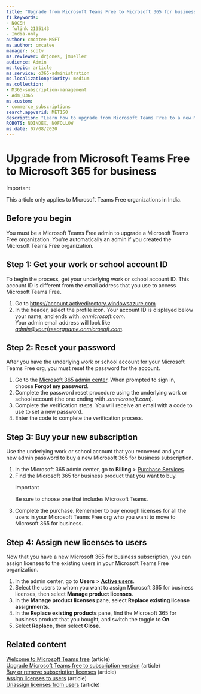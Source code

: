 ```yaml
---
title: "Upgrade from Microsoft Teams Free to Microsoft 365 for business"
f1.keywords:
- NOCSH
- fwlink 2135143
- India-only
author: cmcatee-MSFT
ms.author: cmcatee
manager: scotv
ms.reviewer: drjones, jmueller
audience: Admin
ms.topic: article
ms.service: o365-administration
ms.localizationpriority: medium
ms.collection: 
- M365-subscription-management
- Adm_O365
ms.custom:
- commerce_subscriptions
search.appverid: MET150 
description: "Learn how to upgrade from Microsoft Teams Free to a new Microsoft 365 for business subscription."
ROBOTS: NOINDEX, NOFOLLOW
ms.date: 07/08/2020
---
```

# Upgrade from Microsoft Teams Free to Microsoft 365 for business

> [!IMPORTANT]
> This article only applies to Microsoft Teams Free organizations in India.

## Before you begin

You must be a Microsoft Teams Free admin to upgrade a Microsoft Teams Free organization. You're automatically an admin if you created the Microsoft Teams Free organization.

## Step 1: Get your work or school account ID

To begin the process, get your underlying work or school account ID. This account ID is different from the email address that you use to access Microsoft Teams Free.

1. Go to <a href="https://go.microsoft.com/fwlink/p/?linkid=2134797" target="_blank"><https://account.activedirectory.windowsazure.com></a>
2. In the header, select the profile icon. Your account ID is displayed below your name, and ends with *.onmicrosoft.com*.\
    Your admin email address will look like *admin@yourfreeorgname.onmicrosoft.com*.

## Step 2: Reset your password

After you have the underlying work or school account for your Microsoft Teams Free org, you must reset the password for the account.

1. Go to the <a href="https://go.microsoft.com/fwlink/p/?linkid=2024339" target="_blank">Microsoft 365 admin center</a>. When prompted to sign in, choose **Forgot my password**.
2. Complete the password reset procedure using the underlying work or school account (the one ending with *.onmicrosoft.com*).
3. Complete the verification steps. You will receive an email with a code to use to set a new password.
4. Enter the code to complete the verification process.

## Step 3: Buy your new subscription

Use the underlying work or school account that you recovered and your new admin password to buy a new Microsoft 365 for business subscription.

1. In the Microsoft 365 admin center, go to **Billing** > <a href="https://go.microsoft.com/fwlink/p/?linkid=868433" target="_blank">Purchase Services</a>.
2. Find the Microsoft 365 for business product that you want to buy.
    > [!IMPORTANT]
    > Be sure to choose one that includes Microsoft Teams.
3. Complete the purchase. Remember to buy enough licenses for all the users in your Microsoft Teams Free org who you want to move to Microsoft 365 for business.

## Step 4: Assign new licenses to users

Now that you have a new Microsoft 365 for business subscription, you can assign licenses to the existing users in your Microsoft Teams Free organization.

1. In the admin center, go to **Users** > <a href="https://go.microsoft.com/fwlink/p/?linkid=834822" target="_blank">**Active users**</a>.
2. Select the users to whom you want to assign Microsoft 365 for business licenses, then select **Manage product licenses**.
3. In the **Manage product licenses** pane, select **Replace existing license assignments**.
4. In the **Replace existing products** pane, find the Microsoft 365 for business product that you bought, and switch the toggle to **On**.
5. Select **Replace**, then select **Close**.

## Related content

[Welcome to Microsoft Teams free](https://support.microsoft.com/office/6d79a648-6913-4696-9237-ed13de64ae3c) (article)\
[Upgrade Microsoft Teams free to subscription version](/microsoftteams/upgrade-freemium) (article)\
[Buy or remove subscription licenses](../licenses/buy-licenses.md) (article)\
[Assign licenses to users](../../admin/manage/assign-licenses-to-users.md) (article)\
[Unassign licenses from users](../../admin/manage/remove-licenses-from-users.md) (article)

